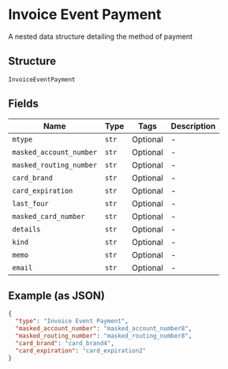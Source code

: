 
# Invoice Event Payment

A nested data structure detailing the method of payment

## Structure

`InvoiceEventPayment`

## Fields

| Name | Type | Tags | Description |
|  --- | --- | --- | --- |
| `mtype` | `str` | Optional | - |
| `masked_account_number` | `str` | Optional | - |
| `masked_routing_number` | `str` | Optional | - |
| `card_brand` | `str` | Optional | - |
| `card_expiration` | `str` | Optional | - |
| `last_four` | `str` | Optional | - |
| `masked_card_number` | `str` | Optional | - |
| `details` | `str` | Optional | - |
| `kind` | `str` | Optional | - |
| `memo` | `str` | Optional | - |
| `email` | `str` | Optional | - |

## Example (as JSON)

```json
{
  "type": "Invoice Event Payment",
  "masked_account_number": "masked_account_number8",
  "masked_routing_number": "masked_routing_number8",
  "card_brand": "card_brand4",
  "card_expiration": "card_expiration2"
}
```

